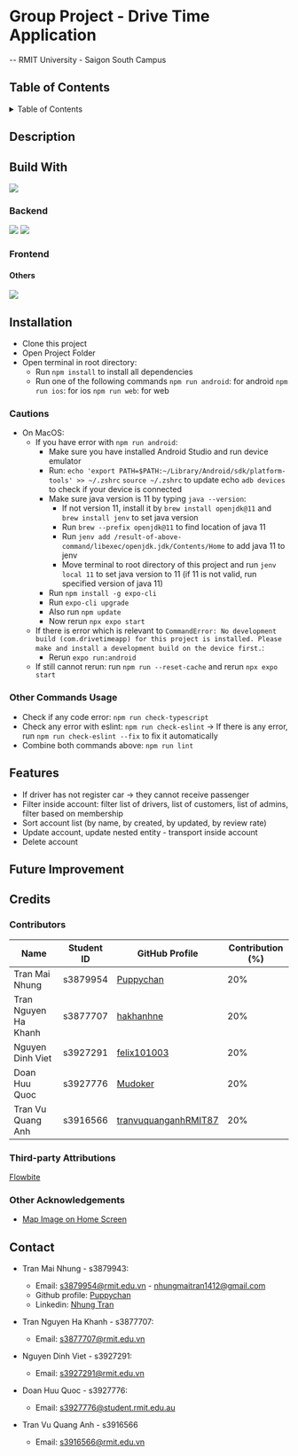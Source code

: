 # Group Project - Drive Time Application

-- RMIT University - Saigon South Campus

## Table of Contents

<details>
    <summary>Table of Contents</summary>
  <ol>
    <li>
      <a href="#description">Description</a>
    </li>
    <li><a href="#built-with">Built With</a></li>
    <li>
      <a href="#installation">Installation</a>
      <ul>
        <li><a href="#prerequisites">Prerequisites</a></li>
        <li><a href="#installation">Installation</a></li>
      </ul>
    </li>
    <li><a href="#features">Features</a></li>
    <li>
      <a href="#credits">Credits</a>
      <ul>
        <li><a href="#contributors">Contributors</a></li>
        <li><a href="#third-party-attributions">Third-party Attributions</a></li>
        <li><a href="#other-acknowledgements">Other Acknowledgements</a></li>
      </ul>
    </li>
    <li><a href="#contact">Contact</a></li>
  </ol>
</details>

## Description

## Build With

![](https://img.shields.io/badge/React_Native-20232A?style=for-the-badge&logo=react&logoColor=61DAFB)

### Backend

![](https://img.shields.io/badge/firebase-ffca28?style=for-the-badge&logo=firebase&logoColor=black)
![](https://img.shields.io/badge/Google_Cloud-4285F4?style=for-the-badge&logo=google-cloud&logoColor=white)

### Frontend

#### Others

![](https://img.shields.io/badge/Font_Awesome-339AF0?style=for-the-badge&logo=fontawesome&logoColor=white)

## Installation

- Clone this project
- Open Project Folder
- Open terminal in root directory:
  - Run `npm install` to install all dependencies
  - Run one of the following commands
    `npm run android`: for android
    `npm run ios`: for ios
    `npm run web`: for web

### Cautions

- On MacOS:
  - If you have error with `npm run android`:
    - Make sure you have installed Android Studio and run device emulator
    - Run:
      `echo 'export PATH=$PATH:~/Library/Android/sdk/platform-tools' >> ~/.zshrc`
      `source ~/.zshrc` to update echo
      `adb devices` to check if your device is connected
    - Make sure java version is 11 by typing `java --version`:
      - If not version 11, install it by `brew install openjdk@11` and `brew install jenv` to set java version
      - Run `brew --prefix openjdk@11` to find location of java 11
      - Run `jenv add /result-of-above-command/libexec/openjdk.jdk/Contents/Home` to add java 11 to jenv
      - Move terminal to root directory of this project and run `jenv local 11` to set java version to 11 (if 11 is not valid, run specified version of java 11)
    - Run `npm install -g expo-cli`
    - Run `expo-cli upgrade`
    - Also run `npm update`
    - Now rerun `npx expo start`
  - If there is error which is relevant to `CommandError: No development build (com.drivetimeapp) for this project is installed. Please make and install a development build on the device first.`:
    - Rerun `expo run:android`
  - If still cannot rerun: run `npm run --reset-cache` and rerun `npx expo start`

### Other Commands Usage

- Check if any code error: `npm run check-typescript`
- Check any error with eslint: `npm run check-eslint`
  -> If there is any error, run `npm run check-eslint --fix` to fix it automatically
- Combine both commands above: `npm run lint`

## Features
- If driver has not register car -> they cannot receive passenger
- Filter inside account: filter list of drivers, list of customers, list of admins, filter based on membership
- Sort account list (by name, by created, by updated, by review rate)
- Update account, update nested entity - transport inside account
- Delete account

## Future Improvement

## Credits

### Contributors

| Name                 | Student ID | GitHub Profile                                                  | Contribution (%) |
| -------------------- | ---------- | --------------------------------------------------------------- | ---------------- |
| Tran Mai Nhung       | s3879954   | [Puppychan](https://github.com/Puppychan)                       | 20%              |
| Tran Nguyen Ha Khanh | s3877707   | [hakhanhne](https://github.com/hakhanhne)                       | 20%              |
| Nguyen Dinh Viet     | s3927291   | [felix101003](https://github.com/felix101003)                   | 20%              |
| Doan Huu Quoc        | s3927776   | [Mudoker](https://github.com/Mudoker)                           | 20%              |
| Tran Vu Quang Anh    | s3916566   | [tranvuquanganhRMIT87](https://github.com/tranvuquanganhRMIT87) | 20%              |

### Third-party Attributions

[Flowbite](https://flowbite.com)

### Other Acknowledgements
- [Map Image on Home Screen](https://www.vecteezy.com/vector-art/7017843-abstract-polygon-world-map-vector-illustration-geometric-structure-in-blue-color-for-presentation-booklet-website-and-other-design-projects-polygonal-background)

## Contact

- Tran Mai Nhung - s3879943:

  - Email: s3879954@rmit.edu.vn - nhungmaitran1412@gmail.com
  - Github profile: [Puppychan](https://github.com/Puppychan)
  - Linkedin: [Nhung Tran](https://www.linkedin.com/in/nhung-tran-528396210/)

- Tran Nguyen Ha Khanh - s3877707:

  - Email: s3877707@rmit.edu.vn

- Nguyen Dinh Viet - s3927291:
  - Email: s3927291@rmit.edu.vn
- Doan Huu Quoc - s3927776:
  - Email: s3927776@student.rmit.edu.au
- Tran Vu Quang Anh - s3916566
  - Email: s3916566@rmit.edu.vn
